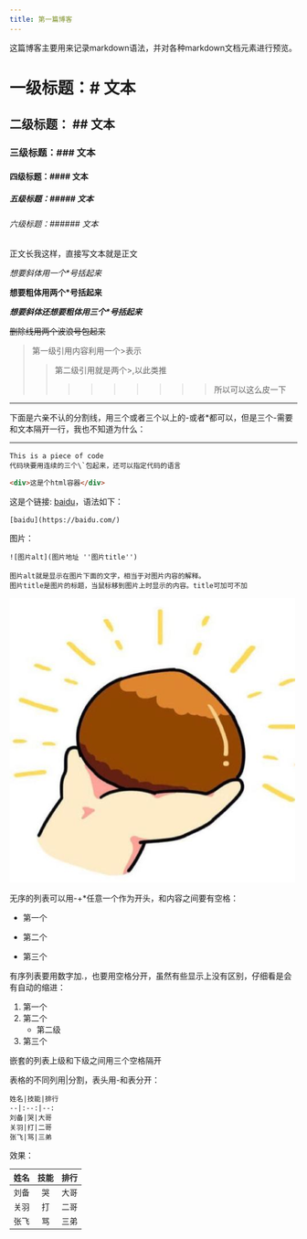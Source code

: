 ```yaml
---
title: 第一篇博客
---
```

这篇博客主要用来记录markdown语法，并对各种markdown文档元素进行预览。

# 一级标题：# 文本

## 二级标题： ## 文本

### 三级标题：### 文本

#### 四级标题：#### 文本

##### 五级标题：##### 文本

###### 六级标题：###### 文本

正文长我这样，直接写文本就是正文

*想要斜体用一个\*号括起来*

**想要粗体用两个\*号括起来**

***想要斜体还想要粗体用三个\*号括起来***

~~删除线用两个波浪号包起来~~

>第一级引用内容利用一个\>表示
>>第二级引用就是两个\>,以此类推
>>>>>>>>>所以可以这么皮一下

***
下面是六亲不认的分割线，用三个或者三个以上的-或者*都可以，但是三个-需要和文本隔开一行，我也不知道为什么：

---

```
This is a piece of code
代码块要用连续的三个\`包起来，还可以指定代码的语言
```
``` html
<div>这是个html容器</div>
```

这是个链接: [baidu](https://baidu.com/)，语法如下：
```
[baidu](https://baidu.com/)
```

图片：
```
![图片alt](图片地址 ''图片title'')

图片alt就是显示在图片下面的文字，相当于对图片内容的解释。
图片title是图片的标题，当鼠标移到图片上时显示的内容。title可加可不加
```
![我举个栗子](https://github.com/GreatHong/GreatHong.github.io/blob/hexo/source/images/example.jpg?raw=true '举个栗子')

无序的列表可以用-+*任意一个作为开头，和内容之间要有空格：

- 第一个
+ 第二个
* 第三个
  
有序列表要用数字加.，也要用空格分开，虽然有些显示上没有区别，仔细看是会有自动的缩进：

1. 第一个
2. 第二个
    - 第二级
3. 第三个

嵌套的列表上级和下级之间用三个空格隔开

表格的不同列用|分割，表头用-和表分开：
```
姓名|技能|排行
--|:--:|--:
刘备|哭|大哥
关羽|打|二哥
张飞|骂|三弟
```
效果：

姓名|技能|排行
--|:--:|--:
刘备|哭|大哥
关羽|打|二哥
张飞|骂|三弟